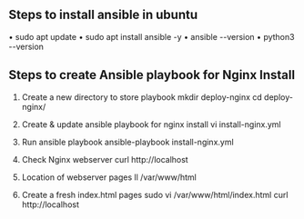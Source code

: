 Steps to install ansible in ubuntu
----------------------------------

•	sudo apt update
•	sudo apt install ansible -y
•	ansible --version
•	python3 --version


Steps to create Ansible playbook for Nginx Install
--------------------------------------------------

1. Create a new directory to store playbook
	mkdir deploy-nginx
	cd deploy-nginx/
	
2. Create & update ansible playbook for nginx install
	vi install-nginx.yml 

3. Run ansible playbook
	ansible-playbook install-nginx.yml

4. Check Nginx webserver
	curl http://localhost
	
5. Location of webserver pages
	ll /var/www/html

6. Create a fresh index.html pages
	sudo vi /var/www/html/index.html
	curl http://localhost
